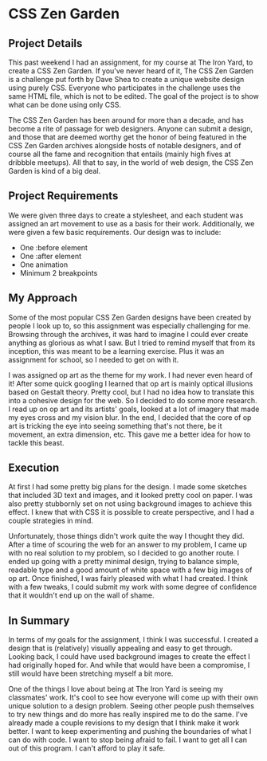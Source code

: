 # CSS Zen Garden

## Project Details
This past weekend I had an assignment, for my course at The Iron Yard, to create a CSS Zen Garden. If you've never heard of it, The CSS Zen Garden is a challenge put forth by Dave Shea to create a unique website design using purely CSS. Everyone who participates in the challenge uses the same HTML file, which is not to be edited. The goal of the project is to show what can be done using only CSS.

The CSS Zen Garden has been around for more than a decade, and has become a rite of passage for web designers. Anyone can submit a design, and those that are deemed worthy get the honor of being featured in the CSS Zen Garden archives alongside hosts of notable designers, and of course all the fame and recognition that entails (mainly high fives at dribbble meetups). All that to say, in the world of web design, the CSS Zen Garden is kind of a big deal.

## Project Requirements
We were given three days to create a stylesheet, and each student was assigned an art movement to use as a basis for their work. Additionally, we were given a few basic requirements. Our design was to include:
- One :before element
- One :after element
- One animation
- Minimum 2 breakpoints

## My Approach
Some of the most popular CSS Zen Garden designs have been created by people I look up to, so this assignment was especially challenging for me. Browsing through the archives, it was hard to imagine I could ever create anything as glorious as what I saw. But I tried to remind myself that from its inception, this was meant to be a learning exercise. Plus it was an assignment for school, so I needed to get on with it.

I was assigned op art as the theme for my work. I had never even heard of it! After some quick googling I learned that op art is mainly optical illusions based on Gestalt theory. Pretty cool, but I had no idea how to translate this into a cohesive design for the web. So I decided to do some more research. I read up on op art and its artists' goals, looked at a lot of imagery that made my eyes cross and my vision blur. In the end, I decided that the core of op art is tricking the eye into seeing something that's not there, be it movement, an extra dimension, etc. This gave me a better idea for how to tackle this beast.

## Execution
At first I had some pretty big plans for the design. I made some sketches that included 3D text and images, and it looked pretty cool on paper. I was also pretty stubbornly set on not using background images to achieve this effect. I knew that with CSS it is possible to create perspective, and I had a couple strategies in mind.

Unfortunately, those things didn't work quite the way I thought they did. After a time of scouring the web for an answer to my problem, I came up with no real solution to my problem, so I decided to go another route. I ended up going with a pretty minimal design, trying to balance simple, readable type and a good amount of white space with a few big images of op art. Once finished, I was fairly pleased with what I had created. I think with a few tweaks, I could submit my work with some degree of confidence that it wouldn't end up on the wall of shame.

## In Summary
In terms of my goals for the assignment, I think I was successful. I created a design that is (relatively) visually appealing and easy to get through. Looking back, I could have used background images to create the effect I had originally hoped for. And while that would have been a compromise, I still would have been stretching myself a bit more.

One of the things I love about being at The Iron Yard is seeing my classmates' work. It's cool to see how everyone will come up with their own unique solution to a design problem. Seeing other people push themselves to try new things and do more has really inspired me to do the same. I've already made a couple revisions to my design that I think make it work better. I want to keep experimenting and pushing the boundaries of what I can do with code. I want to stop being afraid to fail. I want to get all I can out of this program. I can't afford to play it safe.